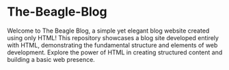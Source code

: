 # The-Beagle-Blog
Welcome to The Beagle Blog, a simple yet elegant blog website created using only HTML! This repository showcases a blog site developed entirely with HTML, demonstrating the fundamental structure and elements of web development. Explore the power of HTML in creating structured content and building a basic web presence.
